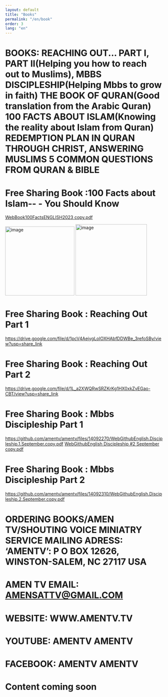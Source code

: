 ```yaml
---
layout: default
title: "Books"
permalink: "/en/book"
order: 3
lang: "en"
---
```


# BOOKS: REACHING OUT... PART I, PART II(Helping you how to reach out to Muslims), MBBS DISCIPLESHIP(Helping Mbbs to grow in faith) THE BOOK OF QURAN(Good translation from the Arabic Quran) 100 FACTS ABOUT ISLAM(Knowing the reality about Islam from Quran) REDEMPTION PLAN IN QURAN THROUGH CHRIST, ANSWERING MUSLIMS 5 COMMON QUESTIONS FROM QURAN & BIBLE

# Free Sharing Book :100 Facts about Islam-- - You Should Know
[WebBook100FactsENGLISH2023 copy.pdf](https://github.com/amentv/amentv/files/14092386/WebBook100FactsENGLISH2023.copy.pdf)


<img width="221" alt="image" src="https://user-images.githubusercontent.com/116606482/210141317-25e985ab-5681-4ed5-8905-c93b4ffd0914.png">
<img width="228" alt="image" src="https://user-images.githubusercontent.com/116606482/210149120-25ede954-0200-4063-9cda-274c03a74647.png">

# Free Sharing Book : Reaching Out Part 1
<https://drive.google.com/file/d/1pcV4AejygLoIOXHAbfDDWBe_3refoSBy/view?usp=share_link>

# Free Sharing Book : Reaching Out Part 2
<https://drive.google.com/file/d/1L_a2XWQRwSRZKrKg1HX0xkZvEGao-CBT/view?usp=share_link>

# Free Sharing Book : Mbbs Discipleship Part 1
<https://github.com/amentv/amentv/files/14092270/WebGithubEnglish.Discipleship.1.September.copy.pdf>
[WebGithubEnglish Discipleship #2 September  copy.pdf](https://github.com/amentv/amentv/files/14092320/WebGithubEnglish.Discipleship.2.September.copy.pdf)


# Free Sharing Book : Mbbs Discipleship Part 2
<https://github.com/amentv/amentv/files/14092310/WebGithubEnglish.Discipleship.2.September.copy.pdf>


# ORDERING BOOKS/AMEN TV/SHOUTING VOICE MINIATRY SERVICE MAILING ADRESS: ‘AMENTV’: P O BOX 12626, WINSTON-SALEM, NC 27117 USA
# AMEN TV EMAIL: AMENSATTV@GMAIL.COM
# WEBSITE: WWW.AMENTV.TV
# YOUTUBE: AMENTV AMENTV
# FACEBOOK: AMENTV AMENTV

# Content coming soon

